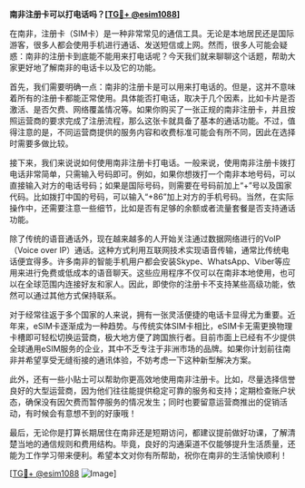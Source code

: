 **南非注册卡可以打电话吗？[[TG💪+ @esim1088](https://t.me/s/esim1088)]**

在南非，注册卡（SIM卡）是一种非常常见的通信工具。无论是本地居民还是国际游客，很多人都会使用手机进行通话、发送短信或上网。然而，很多人可能会疑惑：南非的注册卡到底能不能用来打电话呢？今天我们就来聊聊这个话题，帮助大家更好地了解南非的电话卡以及它的功能。

首先，我们需要明确一点：南非的注册卡是可以用来打电话的。但是，这并不意味着所有的注册卡都能正常使用。具体能否打电话，取决于几个因素，比如卡片是否激活、是否欠费、网络覆盖情况等。如果你购买了一张正规的南非注册卡，并且按照运营商的要求完成了注册流程，那么这张卡就具备了基本的通话功能。不过，值得注意的是，不同运营商提供的服务内容和收费标准可能会有所不同，因此在选择时需要多做比较。

接下来，我们来说说如何使用南非注册卡打电话。一般来说，使用南非注册卡拨打电话非常简单，只需输入号码即可。例如，如果你想拨打一个南非本地号码，可以直接输入对方的电话号码；如果是国际号码，则需要在号码前加上“+”号以及国家代码。比如拨打中国的号码，可以输入“+86”加上对方的手机号码。当然，在实际操作中，还需要注意一些细节，比如是否有足够的余额或者流量套餐是否支持通话功能。

除了传统的语音通话外，现在越来越多的人开始关注通过数据网络进行的VoIP（Voice over IP）通话。这种方式利用互联网技术实现语音传输，通常比传统电话便宜得多。许多南非的智能手机用户都会安装Skype、WhatsApp、Viber等应用来进行免费或低成本的语音聊天。这些应用程序不仅可以在南非本地使用，也可以在全球范围内连接好友和家人。因此，即使你的注册卡不支持某些高级功能，依然可以通过其他方式保持联系。

对于经常往返于多个国家的人来说，拥有一张灵活便捷的电话卡显得尤为重要。近年来，eSIM卡逐渐成为一种趋势。与传统实体SIM卡相比，eSIM卡无需更换物理卡槽即可轻松切换运营商，极大地方便了跨国旅行者。目前市面上已经有不少提供全球通用eSIM服务的企业，其中不乏专注于非洲市场的品牌。如果你计划前往南非并希望享受无缝衔接的通讯体验，不妨考虑一下这种新型解决方案。

此外，还有一些小贴士可以帮助你更高效地使用南非注册卡。比如，尽量选择信誉良好的大型运营商，因为他们往往能提供稳定可靠的服务和支持；定期检查账户状态，确保没有因欠费而暂停服务的情况发生；同时也要留意运营商推出的促销活动，有时候会有意想不到的好康哦！

最后，无论你是打算长期居住在南非还是短期访问，都建议提前做好功课，了解清楚当地的通信规则和费用结构。毕竟，良好的沟通渠道不仅能够提升生活质量，还能为工作学习带来便利。希望本文对你有所帮助，祝你在南非的生活愉快顺利！

[[TG💪+ @esim1088](https://t.me/s/esim1088) ![Image](https://i.postimg.cc/4NQfJmqS/Snipaste-2025-05-13-00-14-12.png)]